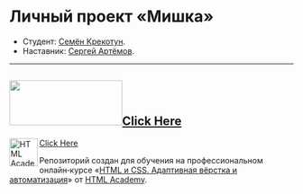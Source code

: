 # Личный проект «Мишка» 

* Студент: [Семён Крекотун](https://up.htmlacademy.ru/adaptive/25/user/2002913).
* Наставник: [Сергей Артёмов](https://htmlacademy.ru/profile/firefoxic).

---
<a  href="https://semenkr.github.io/mishka/"><img src="https://github.com/SemenKr/mishka/raw/master/source/img/logo.svg#desktop" width="200" height="80">Click Here</a>
---

<a href="https://htmlacademy.ru/intensive/adaptive" style="vertical-align:middle;"><img align="left" width="50" height="50" alt="HTML Academy" src="https://up.htmlacademy.ru/static/img/intensive/adaptive/logo-for-github-2.png">Click Here</a>

Репозиторий создан для обучения на профессиональном онлайн‑курсе «[HTML и CSS. Адаптивная вёрстка и автоматизация](https://htmlacademy.ru/intensive/adaptive)» от [HTML Academy](https://htmlacademy.ru).

[check-image]: https://github.com/htmlacademy-adaptive/2002913-mishka-25/workflows/Project%20check/badge.svg?branch=master
[check-url]: https://github.com/htmlacademy-adaptive/2002913-mishka-25/actions
